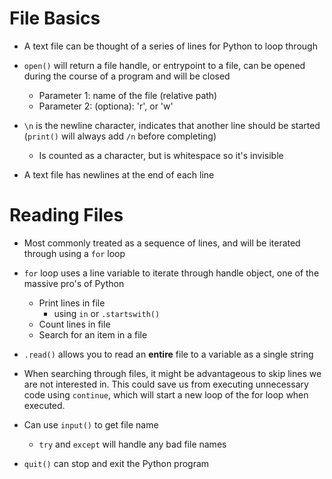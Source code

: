 # File Basics

- A text file can be thought of a series of lines for Python to loop through

- `open()` will return a file handle, or entrypoint to a file, can be opened during the course of a program and will be closed

  - Parameter 1: name of the file (relative path)
  - Parameter 2: (optiona): 'r', or 'w'

- `\n` is the newline character, indicates that another line should be started (`print()` will always add `/n` before completing)

  - Is counted as a character, but is whitespace so it's invisible

- A text file has newlines at the end of each line

# Reading Files

- Most commonly treated as a sequence of lines, and will be iterated through using a `for` loop

- `for` loop uses a line variable to iterate through handle object, one of the massive pro's of Python

  - Print lines in file
    - using `in` or `.startswith()`
  - Count lines in file
  - Search for an item in a file

- `.read()` allows you to read an **entire** file to a variable as a single string

- When searching through files, it might be advantageous to skip lines we are not interested in. This could save us from executing unnecessary code using `continue`, which will start a new loop of the for loop when executed.

- Can use `input()` to get file name

  - `try` and `except` will handle any bad file names

- `quit()` can stop and exit the Python program

